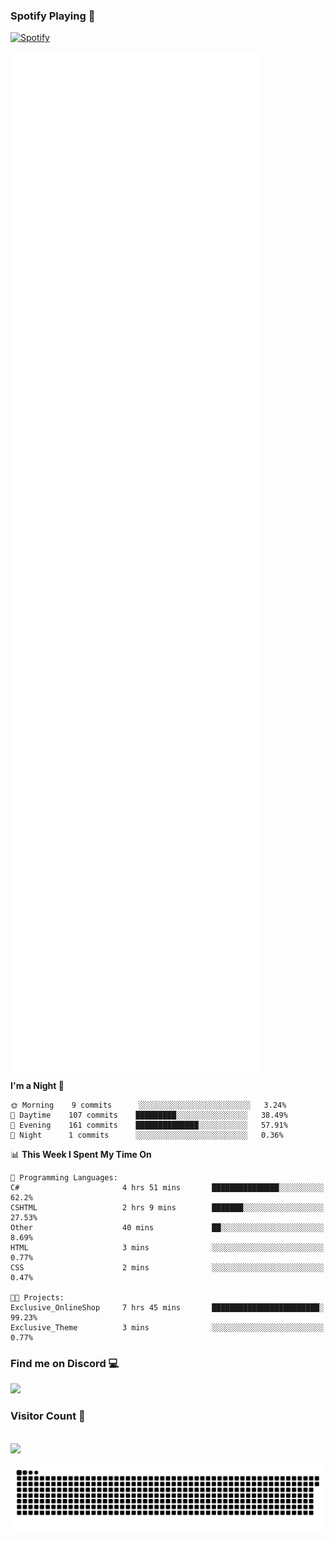### Spotify Playing 🎵
[![Spotify](https://spotify-livestats-callme-milad.vercel.app/api/spotify)](https://open.spotify.com/user/314mrt6dxn5cqoxklh3thbwlr6by)

<img align="center" src="/github-metrics.svg" alt="Metrics" width="400">

<!--START_SECTION:waka-->
**I'm a Night 🦉** 

```text
🌞 Morning    9 commits      ░░░░░░░░░░░░░░░░░░░░░░░░░   3.24% 
🌆 Daytime    107 commits    █████████░░░░░░░░░░░░░░░░   38.49% 
🌃 Evening    161 commits    ██████████████░░░░░░░░░░░   57.91% 
🌙 Night      1 commits      ░░░░░░░░░░░░░░░░░░░░░░░░░   0.36%

```


📊 **This Week I Spent My Time On** 

```text
💬 Programming Languages: 
C#                       4 hrs 51 mins       ███████████████░░░░░░░░░░   62.2% 
CSHTML                   2 hrs 9 mins        ███████░░░░░░░░░░░░░░░░░░   27.53% 
Other                    40 mins             ██░░░░░░░░░░░░░░░░░░░░░░░   8.69% 
HTML                     3 mins              ░░░░░░░░░░░░░░░░░░░░░░░░░   0.77% 
CSS                      2 mins              ░░░░░░░░░░░░░░░░░░░░░░░░░   0.47%

🐱‍💻 Projects: 
Exclusive_OnlineShop     7 hrs 45 mins       ████████████████████████░   99.23% 
Exclusive_Theme          3 mins              ░░░░░░░░░░░░░░░░░░░░░░░░░   0.77%

```


<!--END_SECTION:waka-->

### Find me on Discord 💻
<a href="https://discord.gg/t35EjYprS6" rel="nofollow"> 
  <img src="https://discord.c99.nl/widget/theme-3/977957889358573609.png" data-canonical-src="https://discord.c99.nl/widget/theme-3/977957889358573609.png" style="max-width: 100%;"></a>

### Visitor Count 🔢
<p align="left"> 
  <br>
  <img src="https://profile-counter.glitch.me/callme-devil/count.svg" />
</p>

<img src="https://github.com/callme-devil/callme-devil/blob/output/github-contribution-grid-snake.svg" alt="snake" style="max-width: 100%;">
